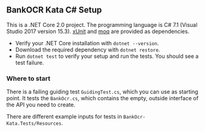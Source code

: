 ﻿## BankOCR Kata C# Setup ##

This is a .NET Core 2.0 project.
The programming language is C# 7.1 (Visual Studio 2017 version 15.3).
[xUnit](https://xunit.github.io/) and [moq](https://github.com/Moq/moq)
are provided as dependencies.

* Verify your .NET Core installation with `dotnet --version`.
* Download the required dependency with `dotnet restore`.
* Run `dotnet test` to verify your setup and run the tests. You should see a test failure.

### Where to start ###

There is a failing guiding test `GuidingTest.cs`,
which you can use as starting point. It tests the `BankOcr.cs`,
which contains the empty, outside interface of the API you need to create.

There are different example inputs for tests in `BankOcr-Kata.Tests/Resources`.
